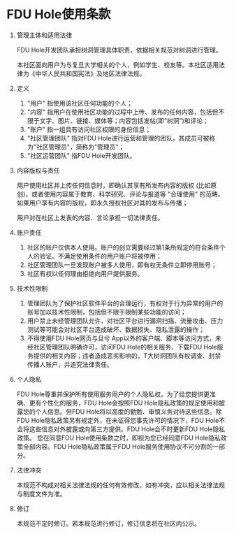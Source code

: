 # FDU Hole使用条款

1. 管理主体和适用法律

   FDU Hole开发团队承担树洞管理具体职责，依据相关规范对树洞进行管理。

   本社区面向用户为与复旦大学相关的个人，例如学生、校友等。本社区适用法律为《中华人民共和国宪法》及地区法律法规。

2. 定义

   1. "用户" 指使用该社区任何功能的个人；
   2. "内容" 指用户在使用社区功能的过程中上传、发布的任何内容，包括但不限于文字、图片、链接、媒体等；内容包括发帖(即"树洞")和评论；
   3. "账户" 指一组具有访问社区权限的身份信息；
   4. "社区管理团队" 指对FDU Hole进行运营和管理的团队，其成员可被称为"社区管理员"，简称为"管理员"；
   5. "社区运营团队" 指FDU Hole开发团队。

3. 内容版权与责任

   用户使用社区并上传任何信息时，即确认其享有所发布内容的版权 (比如原创)，或者使用内容属于教育、科学研究、评论与报道等 "合理使用" 的范畴。如果用户享有内容的版权，即永久授权社区对其的发布与传播；

   用户对在社区上发表的内容、言论承担一切法律责任。

4. 账户责任

   1. 社区的账户仅供本人使用。账户的创立需要经过第1条所规定的符合条件个人的验证。不满足使用条件的用户账户将被停用；
   2. 社区管理团队一旦发现账户被多人使用，即有权无条件立即停用账号；
   3. 社区有权以任何理由拒绝向用户提供服务。

5. 技术性限制

   1. 管理团队为了保护社区软件平台的合理运行，有权对于行为异常的用户的账号加以技术性限制，包括但不限于限制某些功能的访问；
   2. 用户禁止未经管理团队允许，对社区平台进行漏洞扫描、流量攻击、压力测试等可能会对社区平台造成破坏、数据损失、隐私泄露的操作；
   3. 不得使用FDU Hole网页与旦兮 App以外的客户端、脚本等访问方式，未经社区管理团队明确许可，访问FDU Hole的相关服务、下载FDU Hole服务提供的相关内容；违者造成恶劣影响的，T大树洞团队有权调查、封禁传播人账户，并追究法律责任。

6. 个人隐私

   FDU Hole尊重并保护所有使用服务用户的个人隐私权。为了给您提供更准确、更有个性化的服务，FDU Hole会按照FDU Hole隐私政策的规定使用和披露您的个人信息。但FDU Hole将以高度的勤勉、审慎义务对待这些信息。除FDU Hole隐私政策另有规定外，在未征得您事先许可的情况下，FDU Hole不会将这些信息对外披露或向第三方提供。FDU Hole会不时更新FDU Hole隐私政策。 您在同意FDU Hole使用条款之时，即视为您已经同意FDU Hole隐私政策全部内容。FDU Hole隐私政策属于FDU Hole服务使用协议不可分割的一部分。

7. 法律冲突

   本规范不构成对相关法律法规的任何有效修改，如有冲突，应以相关法律法规与制度文件为准。

8. 修订

   本规范不定时修订。若本规范进行修订，修订信息将在社区内公示。